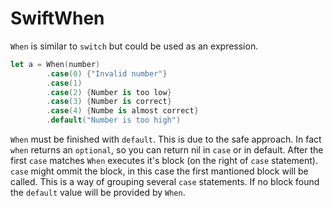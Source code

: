 # SwiftWhen

```When``` is similar to ```switch``` but could be used as an expression. 

```swift
let a = When(number)
        .case(0) {"Invalid number"}
        .case(1)
        .case(2) {Number is too low}
        .case(3) {Number is correct}
        .case(4) {Numbe is almost correct}
        .default("Number is too high")
```
```When``` must be finished with ```default```. This is due to the safe approach. In fact ```when``` returns an ```optional```, so you can return nil in ```case``` or in default.
After the first ```case``` matches ```When``` executes it's block (on the right of ```case``` statement).
```case``` might ommit the block, in this case the first mantioned block will be called. This is a way of grouping several ```case``` statements.
If no block found the ```default``` value will be provided by ```When```.
